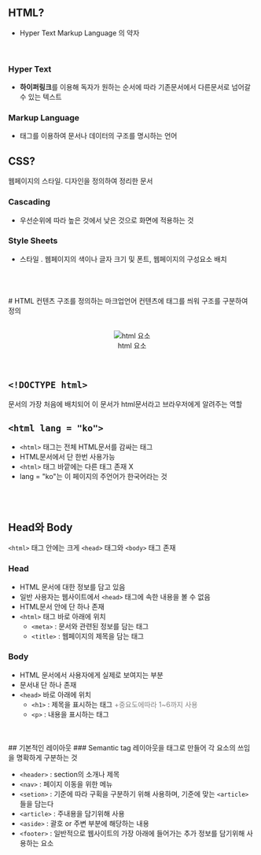 ## HTML?
* Hyper Text Markup Language 의 약자
<br>

### Hyper Text
* **하이퍼링크**를 이용해 독자가 원하는 순서에 따라 기존문서에서 다른문서로 넘어갈 수 있는 텍스트
### Markup Language
* 태그를 이용하여 문서나 데이터의 구조를 명시하는 언어

## CSS?
웹페이지의 스타일. 디자인을 정의하여 정리한 문서 <br>

### Cascading
* 우선순위에 따라 높은 것에서 낮은 것으로 화면에 적용하는 것
### Style Sheets
* 스타일 . 웹페이지의 색이나 글자 크기 및 폰트, 웹페이지의 구성요소 배치
<br>
<br>
<br>
# HTML
컨텐츠 구조를 정의하는 마크업언어
컨텐츠에 태그를 씌워 구조를 구분하여 정의
<br>
<br>
<p align="center">
  <img src="https://wikimedia.org/api/rest_v1/media/math/render/svg/9b19f2818482c6618c82e23b4e6a5a3a4d94c57d" alt="html 요소">
<br>
html 요소
</p>
<br>

`<!DOCTYPE html>`
-----
문서의 가장 처음에 배치되어 이 문서가 html문서라고 브라우저에게 알려주는 역할

`<html lang = "ko">`
-----
* `<html>` 태그는 전체 HTML문서를 감싸는 태그
* HTML문서에서 단 한번 사용가능
* `<html>` 태그 바깥에는 다른 태그 존재 X
* lang = "ko"는 이 페이지의 주언어가 한국어라는 것
<br>
<br>

## Head와 Body
`<html>` 태그 안에는 크게 `<head>` 태그와 `<body>` 태그 존재

### Head
* HTML 문서에 대한 정보를 담고 있음
* 일반 사용자는 웹사이트에서 `<head>` 태그에 속한 내용을 볼 수 없음
* HTML문서 안에 단 하나 존재
* `<html>` 태그 바로 아래에 위치
  * `<meta>` : 문서와 관련된 정보를 담는 태그
   * `<title>` : 웹페이지의 제목을 담는 태그

### Body
* HTML 문서에서 사용자에게 실제로 보여지는 부분
* 문서내 단 하나 존재
* `<head>` 바로 아래에 위치
  * `<h1>` : 제목을 표시하는 태그 <span style="color:#808080"> +중요도에따라 1~6까지 사용</span>
  * `<p>` : 내용을 표시하는 태그
<br>
<br>
## 기본적인 레이아웃
### Semantic tag
레이아웃을 태그로 만들어 각 요소의 쓰임을 명확하게 구분하는 것

* `<header>` : section의 소개나 제목
* `<nav>` : 페이지 이동을 위한 메뉴
* `<setion>` : 기준에 따라 구획을 구분하기 위해 사용하며, 기준에 맞는 `<article>` 들을 담는다
* `<article>` : 주내용을 담기위해 사용
* `<aside>` : 괄호 or 주변 부분에 해당하는 내용
* `<footer>` : 일반적으로 웹사이트의 가장 아래에 들어가는 추가 정보를 담기위해 사용하는 요소